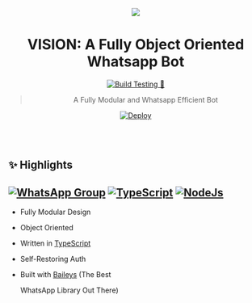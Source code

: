 <div align="center">

<a href='https://telegra.ph/file/318d8474ad28ae59f6984.png'><img src='https://telegra.ph/file/318d8474ad28ae59f6984.png' type='image'></a>



# **VISION: A Fully Object Oriented Whatsapp Bot**
[![Build Testing 🚀](https://github.com/doruk-backups01/vision/actions/workflows/build.yml/badge.svg)](https://github.com/doruk-backups01/vision/actions/workflows/build.yml)
> A Fully Modular and Whatsapp Efficient Bot <br>

[![Deploy](https://www.herokucdn.com/deploy/button.png)](https://heroku.com/deploy?template=https://github.com/doruk-backups01/vision)

</div><br/>
<br/>

## ✨ Highlights
## [![WhatsApp Group](https://img.shields.io/badge/WhatsApp-25D366?style=for-the-badge&logo=whatsapp&logoColor=white)]() [![TypeScript](https://img.shields.io/badge/TypeScript-007ACC?style=for-the-badge&logo=typescript&logoColor=white)](https://www.typescriptlang.org/) [![NodeJs](https://img.shields.io/badge/Node.js-43853D?style=for-the-badge&logo=node.js&logoColor=white)](https://nodejs.org/en/)


-   Fully Modular Design

-   Object Oriented

-   Written in [TypeScript](https://www.typescriptlang.org/)

-   Self-Restoring Auth

-   Built with [Baileys](https://github.com/adiwajshing/baileys) (The Best

    WhatsApp Library Out There)
